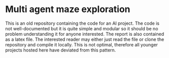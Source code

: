 # Multi agent maze exploration
This is an old repository containing the code for an AI project. The code is not well-documented but it is quite simple and modular so it should be no problem understanding it for anyone interested. The report is also contained as a latex file. The interested reader may either just read the file or clone the repository and compile it locally. This is not optimal, therefore all younger projects hosted here have deviated from this pattern.


